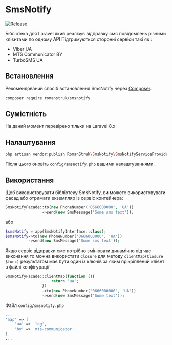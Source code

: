 # SmsNotify
[![Release](https://img.shields.io/badge/Release-v0.1.0--beta-yellow?style=flat-square)](https://github.com/RomanStruk/SmsNotify/releases)

Бібліотека для Laravel який реалізує відправку смс повідомлень різними клієнтами по одному API
Підтримуються сторонні сервіси такі як :
* Viber UA
* MTS Communicator BY
* TurboSMS UA

## Встановлення

Рекомендований спосіб встановлення SmsNotify через
[Composer](https://getcomposer.org/).

```bash
composer require romanstruk/smsnotify
```
## Сумістність
На даний момент перевірено тільки на Laravel 8.x

## Налаштування
```bash
php artisan vendor:publish RomanStruk\SmsNotify\SmsNotifyServiceProvider
```
Після цього оновіть ```config/smsnotify.php``` вашими налаштуваннями.

## Використання
Щоб використовувати бібліотеку SmsNotify, ви можете використовувати фасад або отримати екземпляр із сервіс контейнера:

```php
SmsNotifyFacade::to(new PhoneNumber('0666000000', 'UA'))
                ->send(new SmsMessage('Some sms text'));
```
або
```php
$smsNotify = app(SmsNotifyInterface::class);
$smsNotify->to(new PhoneNumber('0666000000', 'UA'))
          ->send(new SmsMessage('Some sms text'));
```
Якщо сервіс відправки смс потрібно змінювати динамічно під час виконання то можна використати ```Closure``` для методу ```clientMap(Closure $func)``` результатом має бути один із ключів за яким прікріплений клієнт в файлі конфігурації
```php
SmsNotifyFacade::clientMap(function (){
                    return 'ua';
                })
                ->to(new PhoneNumber('0666000000', 'UA'))
                ->send(new SmsMessage('Some text'));
```
Файл ```config/smsnotify.php```
```php
...
'map' => [
    'ua' => 'log',
    'by' => 'mts-communicator'
]
...
```
